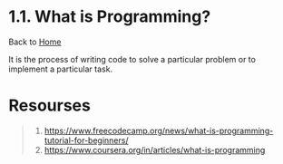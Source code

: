 # 1.1. What is Programming?

Back to [Home](../../README.md)

It is the process of writing code to solve a particular problem or to implement a particular task.

# Resourses
> 1. https://www.freecodecamp.org/news/what-is-programming-tutorial-for-beginners/
> 2. https://www.coursera.org/in/articles/what-is-programming